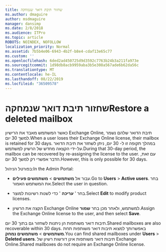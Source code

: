 ```yaml
---
title: שחזור תיבת דואר שנמחקה
ms.author: dmaguire
author: msdmaguire
manager: dansimp
ms.date: 2/8/2018
ms.audience: ITPro
ms.topic: article
ROBOTS: NOINDEX, NOFOLLOW
localization_priority: Normal
ms.assetid: 7b5b4e06-6943-4b2f-b8e4-cdaf13e65c77
ms.custom: ''
ms.openlocfilehash: 6ded2ad450725d9d3592c7763b24b3a211fa973e
ms.sourcegitcommit: 1d98db8acb9959aba3b5e308a567ade6b62da56c
ms.translationtype: MT
ms.contentlocale: he-IL
ms.lasthandoff: 08/22/2019
ms.locfileid: "36509578"
---
```

# <a name="restore-a-deleted-mailbox"></a><span data-ttu-id="99d6d-102">שחזור תיבת דואר שנמחקה</span><span class="sxs-lookup"><span data-stu-id="99d6d-102">Restore a deleted mailbox</span></span>

<span data-ttu-id="99d6d-103">כאשר המשתמש מאבד את הרישיון Exchange Online, תיבת הדואר שלהם נשמר למשך 30 יום.</span><span class="sxs-lookup"><span data-stu-id="99d6d-103">When a user loses their Exchange Online license, their mailbox is retained for 30 days.</span></span> <span data-ttu-id="99d6d-104">במהלך תקופה זו ל- 30 יום, ניתן לשחזר את תיבת הדואר על-ידי הקצאה מחדש של הרשיון למשתמש.</span><span class="sxs-lookup"><span data-stu-id="99d6d-104">During that 30-day period, the mailbox can be recovered by re-assigning the license to the user.</span></span> <span data-ttu-id="99d6d-105">עם זאת, הדבר אפשרי רק למשך 30 יום.</span><span class="sxs-lookup"><span data-stu-id="99d6d-105">However, this is only possible for 30 days.</span></span>
  
<span data-ttu-id="99d6d-106">בפורטל הניהול:</span><span class="sxs-lookup"><span data-stu-id="99d6d-106">In the Admin Portal:</span></span>
  
- <span data-ttu-id="99d6d-107">עבור אל **משתמשים** \> **משתמשים פעילים**.</span><span class="sxs-lookup"><span data-stu-id="99d6d-107">Go to **Users** \> **Active users**.</span></span> <span data-ttu-id="99d6d-108">בחר את המשתמש האמור.</span><span class="sxs-lookup"><span data-stu-id="99d6d-108">Select the user in question.</span></span>

- <span data-ttu-id="99d6d-109">בחר ' **עריכה** ' כדי לשנות רשיונות למוצר.</span><span class="sxs-lookup"><span data-stu-id="99d6d-109">Select **Edit** to modify product licenses.</span></span>

- <span data-ttu-id="99d6d-110">הקצה את הרשיון Exchange Online למשתמש, ולאחר מכן בחר **שמור**.</span><span class="sxs-lookup"><span data-stu-id="99d6d-110">Assign the Exchange Online license to the user, and then select **Save**.</span></span>

<span data-ttu-id="99d6d-111">תיבות דואר משותפות הן ניתנות לשחזור גם בתוך 30 יום.</span><span class="sxs-lookup"><span data-stu-id="99d6d-111">Shared mailboxes are also recoverable within 30 days.</span></span> <span data-ttu-id="99d6d-112">באפשרותך למצוא תיבות דואר משותפות תחת **משתמשים** \> **משתמשים נמחק**.</span><span class="sxs-lookup"><span data-stu-id="99d6d-112">You can find shared mailboxes under **Users** \> **Deleted users**.</span></span> <span data-ttu-id="99d6d-113">תיבות דואר משותפות אינן דורשות רשיון של Exchange Online.</span><span class="sxs-lookup"><span data-stu-id="99d6d-113">Shared mailboxes do not require an Exchange Online license.</span></span>
  